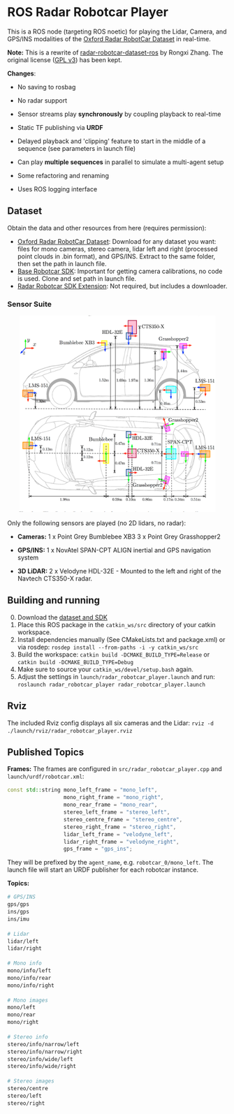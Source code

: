 # ROS Radar Robotcar Player
This is a ROS node (targeting ROS noetic) for playing the Lidar, Camera, and GPS/INS modalities of the [Oxford Radar RobotCar Dataset](https://oxford-robotics-institute.github.io/radar-robotcar-dataset/) in real-time.

**Note:** This is a rewrite of [radar-robotcar-dataset-ros](https://github.com/Rongxi-Zhang/radar-robotcar-dataset-ros/tree/ros1) by Rongxi Zhang. The original license ([GPL v3](./LICENSE)) has been kept.

**Changes**:
- No saving to rosbag
- No radar support

- Sensor streams play **synchronously** by coupling playback to real-time
- Static TF publishing via **URDF**
- Delayed playback and 'clipping' feature to start in the middle of a sequence (see parameters in launch file)
- Can play **multiple sequences** in parallel to simulate a multi-agent setup
- Some refactoring and renaming
- Uses ROS logging interface

## Dataset
Obtain the data and other resources from here (requires permission):
- [Oxford Radar RobotCar Dataset](https://oxford-robotics-institute.github.io/radar-robotcar-dataset/): Download for any dataset you want: files for mono cameras, stereo camera, lidar left and right (processed point clouds in .bin format), and GPS/INS. Extract to the same folder, then set the path in launch file.
- [Base Robotcar SDK](https://github.com/ori-mrg/robotcar-dataset-sdk): Important for getting camera calibrations, no code is used. Clone and set path in launch file.
- [Radar Robotcar SDK Extension](https://github.com/oxford-robotics-institute/radar-robotcar-dataset-sdk): Not required, but includes a downloader.

### Sensor Suite
<div align=center>
<img src = pictures/radar-robotcar.png width="450" height="450" />
</div>

Only the following sensors are played (no 2D lidars, no radar):

- **Cameras:**
1 x Point Grey Bumblebee XB3
3 x Point Grey Grasshopper2

- **GPS/INS:**
1 x NovAtel SPAN-CPT ALIGN inertial and GPS navigation system

- **3D LiDAR:**
2 x Velodyne HDL-32E - Mounted to the left and right of the Navtech CTS350-X radar.

## Building and running
0. Download the [dataset and SDK](#dataset)
1. Place this ROS package in the `catkin_ws/src` directory of your catkin workspace.
2. Install dependencies manually (See CMakeLists.txt and package.xml) or via rosdep:
    `rosdep install --from-paths -i -y catkin_ws/src`
3. Build the workspace:
    `catkin build -DCMAKE_BUILD_TYPE=Release` or `catkin build -DCMAKE_BUILD_TYPE=Debug`
4. Make sure to source your `catkin_ws/devel/setup.bash` again.
5. Adjust the settings in `launch/radar_robotcar_player.launch` and run:
    `roslaunch radar_robotcar_player radar_robotcar_player.launch`

## Rviz
The included Rviz config displays all six cameras and the Lidar:
`rviz -d ./launch/rviz/radar_robotcar_player.rviz`

## Published Topics
**Frames:**
The frames are configured in `src/radar_robotcar_player.cpp` and `launch/urdf/robotcar.xml`:
``` c++
const std::string mono_left_frame = "mono_left",
                  mono_right_frame = "mono_right",
                  mono_rear_frame = "mono_rear",
                  stereo_left_frame = "stereo_left",
                  stereo_centre_frame = "stereo_centre",
                  stereo_right_frame = "stereo_right",
                  lidar_left_frame = "velodyne_left",
                  lidar_right_frame = "velodyne_right",
                  gps_frame = "gps_ins";
```
They will be prefixed by the `agent_name`, e.g. `robotcar_0/mono_left`. The launch file will start an URDF publisher for each robotcar instance.

**Topics:**
``` bash
# GPS/INS
gps/gps
ins/gps
ins/imu

# Lidar
lidar/left
lidar/right

# Mono info
mono/info/left
mono/info/rear
mono/info/right

# Mono images
mono/left
mono/rear
mono/right

# Stereo info
stereo/info/narrow/left
stereo/info/narrow/right
stereo/info/wide/left
stereo/info/wide/right

# Stereo images
stereo/centre
stereo/left
stereo/right
```
